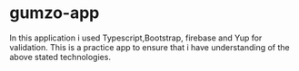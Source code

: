 # gumzo-app
In this application i used Typescript,Bootstrap, firebase and Yup for validation.
This is a practice app to ensure that i have understanding of the above stated technologies.
